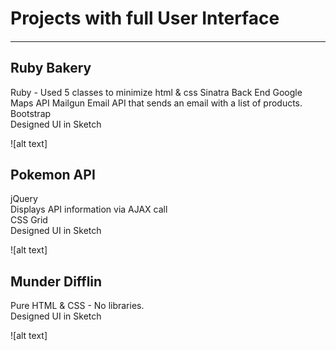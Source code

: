 # Projects with full User Interface
####

----
## Ruby Bakery

Ruby - Used 5 classes to minimize html & css
Sinatra Back End
Google Maps API
Mailgun Email API that sends an email with a list of products.    
Bootstrap  
Designed UI in Sketch   

![alt text]

## Pokemon API

jQuery   
Displays API information via AJAX call   
CSS Grid   
Designed UI in Sketch   

![alt text]

## Munder Difflin

Pure HTML & CSS - No libraries.    
Designed UI in Sketch    

![alt text]
